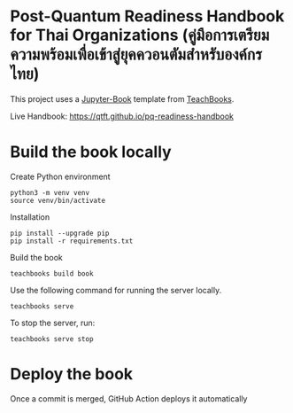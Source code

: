 # Post-Quantum Readiness Handbook for Thai Organizations (คู่มือการเตรียมความพร้อมเพื่อเข้าสู่ยุคควอนตัมสำหรับองค์กรไทย)

This project uses a [Jupyter-Book](https://jupyterbook.org/en/stable/intro.html) template from [TeachBooks](https://github.com/TeachBooks/template).

Live Handbook: https://qtft.github.io/pq-readiness-handbook

# Build the book locally

Create Python environment
```
python3 -m venv venv
source venv/bin/activate
```

Installation
```
pip install --upgrade pip  
pip install -r requirements.txt
```

Build the book
```
teachbooks build book
```

Use the following command for running the server locally.
```
teachbooks serve
```

To stop the server, run:
```
teachbooks serve stop
```

# Deploy the book
Once a commit is merged, GitHub Action deploys it automatically